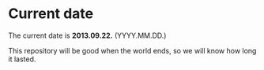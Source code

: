 # Current date

The current date is **2013.09.22.** (YYYY.MM.DD.)

This repository will be good when the world ends, so we will know how long it lasted.